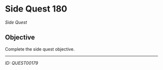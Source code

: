 # Side Quest 180

*Side Quest*

## Objective
Complete the side quest objective.

---
*ID: QUEST00179*